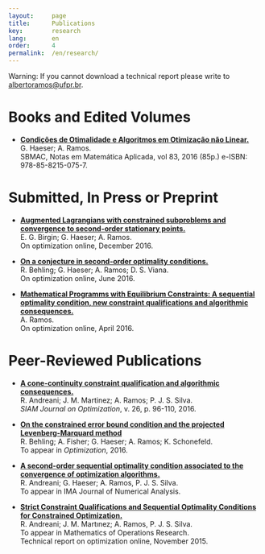 ```yaml
---
layout:     page
title:      Publications 
key:        research
lang:       en
order:      4
permalink:  /en/research/
---
```

Warning: If you cannot download a 
technical report please write to 
albertoramos@ufpr.br. <br />

# Books and Edited Volumes

 - **[Condições de Otimalidade e Algoritmos em Otimização não Linear.](http://www.sbmac.org.br/arquivos/notas/livro_83.pdf)** <br />
    G. Haeser; A. Ramos. <br />
    SBMAC, Notas em Matemática Aplicada, vol 83, 2016 (85p.) e-ISBN: 978-85-8215-075-7.

# Submitted, In Press or Preprint
  
  - **[Augmented Lagrangians with constrained subproblems and convergence to second-order stationary points.](http://www.optimization-online.org/DB_HTML/2016/12/5758.html)** <br />
    E. G. Birgin; G. Haeser; A. Ramos. <br />
    On optimization online, December 2016.
    
  - **[On a conjecture in second-order optimality conditions.](http://www.optimization-online.org/DB_HTML/2016/06/5494.html)** <br />
    R. Behling; G. Haeser; A. Ramos; D. S. Viana. <br />
    On optimization online, June 2016.
 
  - **[Mathematical Programms with Equilibrium Constraints: A sequential optimality condition, new constraint qualifications and algorithmic consequences.](http://www.optimization-online.org/DB_HTML/2016/04/5423.html)** <br />
   A. Ramos. <br /> On optimization online, April 2016.

# Peer-Reviewed Publications

 - **[A cone-continuity constraint qualification and algorithmic consequences.](http://dx.doi.org/10.1137/15M1008488)** <br />
    R. Andreani; J. M. Martinez; A. Ramos; P. J. S. Silva. <br />
    _SIAM Journal on Optimization_, v. 26, p. 96-110, 2016. 

 - **[On the constrained error bound condition and the projected Levenberg-Marquard method](http://dx.doi.org/10.1080/02331934.2016.1200578)** <br />
    R. Behling; A. Fisher; G. Haeser; A. Ramos; K. Schonefeld. <br />
    To appear in _Optimization_, 2016.
 
 - **[A second-order sequential optimality condition associated to the convergence of optimization algorithms.](https://doi.org/10.1093/imanum/drw064)** <br />
    R. Andreani; G. Haeser; A. Ramos, P. J. S. Silva. <br /> 
    To appear in IMA Journal of Numerical Analysis.   
 
 - **[Strict Constraint Qualifications and Sequential Optimality Conditions for Constrained Optimization.](http://www.optimization-online.org/DB_HTML/2015/11/5197.html)** <br />
    R. Andreani; J. M. Martınez; A. Ramos, P. J. S. Silva. <br /> 
    To appear in Mathematics of Operations Research. <br />
    Technical report on optimization online, November 2015.
